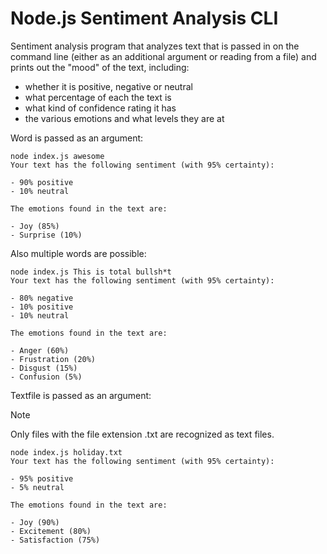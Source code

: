 # Node.js Sentiment Analysis CLI

Sentiment analysis program that analyzes text that is passed in on the command line (either as an additional argument or reading from a file) and prints out the "mood" of the text, including:

- whether it is positive, negative or neutral
- what percentage of each the text is
- what kind of confidence rating it has
- the various emotions and what levels they are at

Word is passed as an argument:

```
node index.js awesome
Your text has the following sentiment (with 95% certainty):

- 90% positive
- 10% neutral

The emotions found in the text are:

- Joy (85%)
- Surprise (10%)
```

Also multiple words are possible:

```
node index.js This is total bullsh*t
Your text has the following sentiment (with 95% certainty):

- 80% negative
- 10% positive
- 10% neutral

The emotions found in the text are:

- Anger (60%)
- Frustration (20%)
- Disgust (15%)
- Confusion (5%)
```

Textfile is passed as an argument:

> [!NOTE]
> Only files with the file extension .txt are recognized as text files.

```
node index.js holiday.txt
Your text has the following sentiment (with 95% certainty):

- 95% positive
- 5% neutral

The emotions found in the text are:

- Joy (90%)
- Excitement (80%)
- Satisfaction (75%)
```
